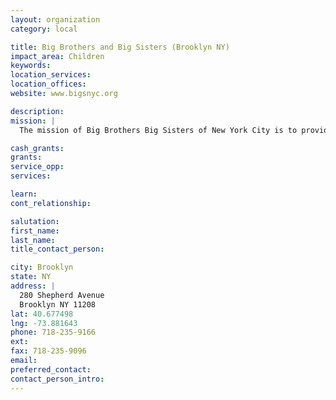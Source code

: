 ```yaml
---
layout: organization
category: local

title: Big Brothers and Big Sisters (Brooklyn NY)
impact_area: Children
keywords: 
location_services: 
location_offices: 
website: www.bigsnyc.org

description: 
mission: |
  The mission of Big Brothers Big Sisters of New York City is to provide mentors to all children who need caring adult role models--special friends who can help expand their horizons, realize their potential and enrich their futures--changing their lives. We seek to train community organizations in every neighborhood, empowering them to establish their own mentoring programs.

cash_grants: 
grants: 
service_opp: 
services: 

learn: 
cont_relationship: 

salutation: 
first_name: 
last_name: 
title_contact_person: 

city: Brooklyn
state: NY
address: |
  280 Shepherd Avenue     
  Brooklyn NY 11208
lat: 40.677498
lng: -73.881643
phone: 718-235-9166
ext: 
fax: 718-235-9096
email: 
preferred_contact: 
contact_person_intro: 
---
```

